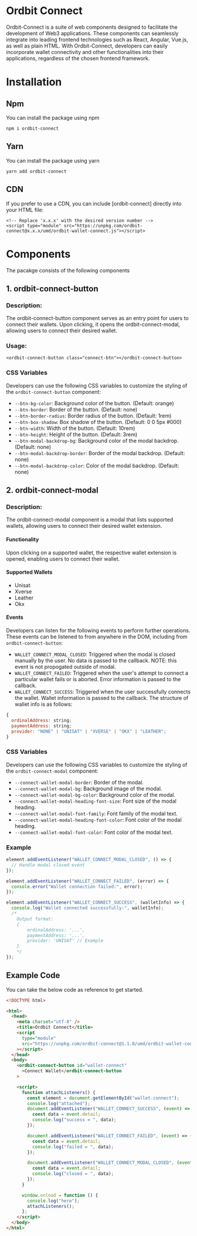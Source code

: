 # Ordbit Connect

Ordbit-Connect is a suite of web components designed to facilitate the development of Web3 applications. These components can seamlessly integrate into leading frontend technologies such as React, Angular, Vue.js, as well as plain HTML. With Ordbit-Connect, developers can easily incorporate wallet connectivity and other functionalities into their applications, regardless of the chosen frontend framework.

# Installation

## Npm

You can install the package using npm

`npm i ordbit-connect`

## Yarn

You can install the package using yarn

`yarn add ordbit-connect`

## CDN

If you prefer to use a CDN, you can include [ordbit-connect] directly into your HTML file:

```
<!-- Replace 'x.x.x' with the desired version number -->
<script type="module" src="https://unpkg.com/ordbit-connect@x.x.x/umd/ordbit-wallet-connect.js"></script>
```

# Components

The pacakge consists of the following components

## 1. ordbit-connect-button

### Description:

The ordbit-connect-button component serves as an entry point for users to connect their wallets. Upon clicking, it opens the ordbit-connect-modal, allowing users to connect their desired wallet.

### Usage:

```
<ordbit-connect-button class="connect-btn"></ordbit-connect-button>
```

### CSS Variables

Developers can use the following CSS variables to customize the styling of the `ordbit-connect-button` component:

- `--btn-bg-color`: Background color of the button. (Default: orange)
- `--btn-border`: Border of the button. (Default: none)
- `--btn-border-radius`: Border radius of the button. (Default: 1rem)
- `--btn-box-shadow`: Box shadow of the button. (Default: 0 0 5px #000)
- `--btn-width`: Width of the button. (Default: 10rem)
- `--btn-height`: Height of the button. (Default: 3rem)
- `--btn-modal-backdrop-bg`: Background color of the modal backdrop. (Default: none)
- `--btn-modal-backdrop-border`: Border of the modal backdrop. (Default: none)
- `--btn-modal-backdrop-color`: Color of the modal backdrop. (Default: none)

## 2. ordbit-connect-modal

### Description:

The ordbit-connect-modal component is a modal that lists supported wallets, allowing users to connect their desired wallet extension.

#### Functionality

Upon clicking on a supported wallet, the respective wallet extension is opened, enabling users to connect their wallet.

#### Supported Wallets

- Unisat
- Xverse
- Leather
- Okx

#### Events

Developers can listen for the following events to perform further operations. These events can be listened to from anywhere in the DOM, including from `ordbit-connect-button`:

- `WALLET_CONNECT_MODAL_CLOSED`: Triggered when the modal is closed manually by the user. No data is passed to the callback. NOTE: this event is not propogated outside of modal.
- `WALLET_CONNECT_FAILED`: Triggered when the user's attempt to connect a particular wallet fails or is aborted. Error information is passed to the callback.
- `WALLET_CONNECT_SUCCESS`: Triggered when the user successfully connects the wallet. Wallet information is passed to the callback. The structure of wallet info is as follows:

```javascript
{
  ordinalAddress: string;
  paymentAddress: string;
  provider: "NONE" | "UNISAT" | "XVERSE" | "OKX" | "LEATHER";
}
```

### CSS Variables

Developers can use the following CSS variables to customize the styling of the `ordbit-connect-modal` component:

- `--connect-wallet-modal-border`: Border of the modal.
- `--connect-wallet-modal-bg`: Background image of the modal.
- `--connect-wallet-modal-bg-color`: Background color of the modal.
- `--connect-wallet-modal-heading-font-size`: Font size of the modal heading.
- `--connect-wallet-modal-font-family`: Font family of the modal text.
- `--connect-wallet-modal-heading-font-color`: Font color of the modal heading.
- `--connect-wallet-modal-font-color`: Font color of the modal text.

### Example

```javascript
element.addEventListener("WALLET_CONNECT_MODAL_CLOSED", () => {
  // Handle modal closed event
});

element.addEventListener("WALLET_CONNECT_FAILED", (error) => {
  console.error("Wallet connection failed:", error);
});

element.addEventListener("WALLET_CONNECT_SUCCESS", (walletInfo) => {
  console.log("Wallet connected successfully:", walletInfo);
  /*
    Output format:
    {
        ordinalAddress: '...',
        paymentAddress: '...',
        provider: 'UNISAT' // Example
    }
    */
});
```

## Example Code

You can take the below code as reference to get started.

```html
<!DOCTYPE html>

<html>
  <head>
    <meta charset="utf-8" />
    <title>Ordbit Connect</title>
    <script
      type="module"
      src="https://unpkg.com/ordbit-connect@1.1.0/umd/ordbit-wallet-connect.js"
    ></script>
  </head>
  <body>
    <ordbit-connect-button id="wallet-connect"
      >Connect Wallet</ordbit-connect-button
    >

    <script>
      function attachListeners() {
        const element = document.getElementById("wallet-connect");
        console.log("attached");
        document.addEventListener("WALLET_CONNECT_SUCCESS", (event) => {
          const data = event.detail;
          console.log("success = ", data);
        });

        document.addEventListener("WALLET_CONNECT_FAILED", (event) => {
          const data = event.detail;
          console.log("failed = ", data);
        });

        document.addEventListener("WALLET_CONNECT_MODAL_CLOSED", (event) => {
          const data = event.detail;
          console.log("closed = ", data);
        });
      }

      window.onload = function () {
        console.log("here");
        attachListeners();
      };
    </script>
  </body>
</html>
```
